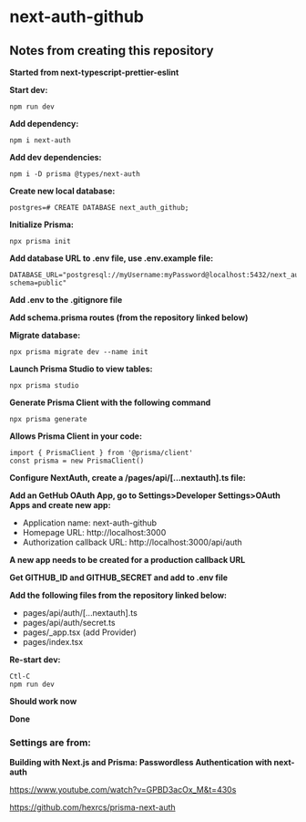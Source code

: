 # next-auth-github

## Notes from creating this repository

**Started from next-typescript-prettier-eslint**

**Start dev:**

```
npm run dev
```

**Add dependency:**

```
npm i next-auth
```

**Add dev dependencies:**

```
npm i -D prisma @types/next-auth
```

**Create new local database:**

```
postgres=# CREATE DATABASE next_auth_github;
```

**Initialize Prisma:**

```
npx prisma init
```

**Add database URL to .env file, use .env.example file:**

```
DATABASE_URL="postgresql://myUsername:myPassword@localhost:5432/next_auth_github?schema=public"
```

**Add .env to the .gitignore file**

**Add schema.prisma routes (from the repository linked below)**

**Migrate database:**

```
npx prisma migrate dev --name init
```

**Launch Prisma Studio to view tables:**

```
npx prisma studio
```

**Generate Prisma Client with the following command**

```
npx prisma generate
```

**Allows Prisma Client in your code:**

```
import { PrismaClient } from '@prisma/client'
const prisma = new PrismaClient()
```

**Configure NextAuth, create a /pages/api/[...nextauth].ts file:**

**Add an GetHub OAuth App, go to Settings>Developer Settings>OAuth Apps and create new app:**

- Application name: next-auth-github
- Homepage URL: http://localhost:3000
- Authorization callback URL: http://localhost:3000/api/auth

**A new app needs to be created for a production callback URL**

**Get GITHUB_ID and GITHUB_SECRET and add to .env file**

**Add the following files from the repository linked below:**

- pages/api/auth/[...nextauth].ts
- pages/api/auth/secret.ts
- pages/\_app.tsx (add Provider)
- pages/index.tsx

**Re-start dev:**

```
Ctl-C
npm run dev
```

**Should work now**

**Done**

### Settings are from:

**Building with Next.js and Prisma: Passwordless Authentication with next-auth**

https://www.youtube.com/watch?v=GPBD3acOx_M&t=430s

https://github.com/hexrcs/prisma-next-auth

